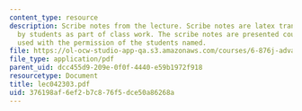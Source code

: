```yaml
---
content_type: resource
description: Scribe notes from the lecture. Scribe notes are latex transcriptions
  by students as part of class work. The scribe notes are presented courtesy of and
  used with the permission of the students named.
file: https://ol-ocw-studio-app-qa.s3.amazonaws.com/courses/6-876j-advanced-topics-in-cryptography-spring-2003/376198af6ef2b7c876f5dce50a86268a_lec042303.pdf
file_type: application/pdf
parent_uid: dcc455d9-209e-0f0f-4440-e59b1972f918
resourcetype: Document
title: lec042303.pdf
uid: 376198af-6ef2-b7c8-76f5-dce50a86268a
---
```

